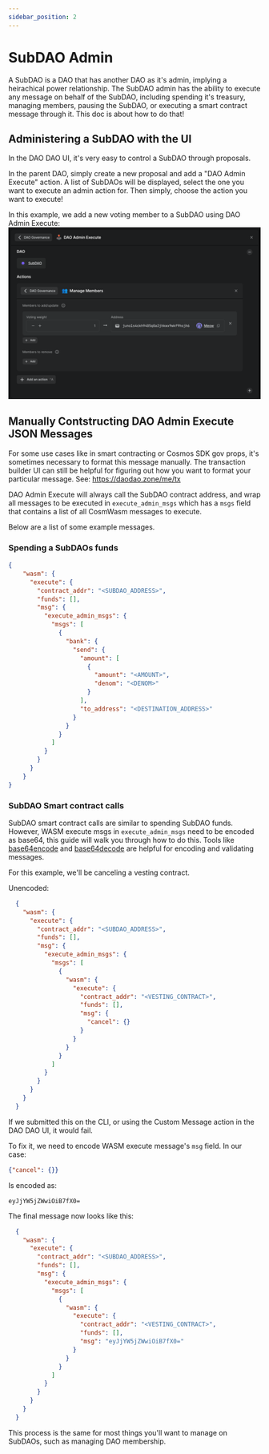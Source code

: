 ```yaml
---
sidebar_position: 2
---
```


# SubDAO Admin

A SubDAO is a DAO that has another DAO as it's admin, implying a heirachical power relationship. The SubDAO admin has the ability to execute any message on behalf of the SubDAO, including spending it's treasury, managing members, pausing the SubDAO, or executing a smart contract message through it. This doc is about how to do that!

## Administering a SubDAO with the UI
In the DAO DAO UI, it's very easy to control a SubDAO through proposals. 

In the parent DAO, simply create a new proposal and add a "DAO Admin Execute" action. A list of SubDAOs will be displayed, select the one you want to execute an admin action for. Then simply, choose the action you want to execute!

In this example, we add a new voting member to a SubDAO using DAO Admin Execute:
![](/img/subdaos/dao-admin-execute.png)

## Manually Contstructing DAO Admin Execute JSON Messages
For some use cases like in smart contracting or Cosmos SDK gov props, it's sometimes necessary to format this message manually. The transaction builder UI can still be helpful for figuring out how you want to format your particular message. See: https://daodao.zone/me/tx

DAO Admin Execute will always call the SubDAO contract address, and wrap all messages to be executed in `execute_admin_msgs` which has a `msgs` field that contains a list of all CosmWasm messages to execute. 

Below are a list of some example messages.

### Spending a SubDAOs funds
```json
{
    "wasm": {
      "execute": {
        "contract_addr": "<SUBDAO_ADDRESS>",
        "funds": [],
        "msg": {
          "execute_admin_msgs": {
            "msgs": [
              {
                "bank": {
                  "send": {
                    "amount": [
                      {
                        "amount": "<AMOUNT>",
                        "denom": "<DENOM>"
                      }
                    ],
                    "to_address": "<DESTINATION_ADDRESS>"
                  }
                }
              }
            ]
          }
        }
      }
    }
}
```

### SubDAO Smart contract calls

SubDAO smart contract calls are similar to spending SubDAO funds. However, WASM execute msgs in `execute_admin_msgs` need to be encoded as base64, this guide will walk you through how to do this. Tools like [base64encode](https://www.base64encode.org/) and [base64decode](https://www.base64decode.org/) are helpful for encoding and validating messages.

For this example, we'll be canceling a vesting contract.

Unencoded:
```json
  {
    "wasm": {
      "execute": {
        "contract_addr": "<SUBDAO_ADDRESS>",
        "funds": [],
        "msg": {
          "execute_admin_msgs": {
            "msgs": [
              {
                "wasm": {
                  "execute": {
                    "contract_addr": "<VESTING_CONTRACT>",
                    "funds": [],
                    "msg": {
                      "cancel": {}
                    }
                  }
                }
              }
            ]
          }
        }
      }
    }
  }
```

If we submitted this on the CLI, or using the Custom Message action in the DAO DAO UI, it would fail.

To fix it, we need to encode WASM execute message's `msg` field. In our case:
```json
{"cancel": {}}
```

Is encoded as:
```
eyJjYW5jZWwiOiB7fX0=
```

The final message now looks like this:
```json
  {
    "wasm": {
      "execute": {
        "contract_addr": "<SUBDAO_ADDRESS>",
        "funds": [],
        "msg": {
          "execute_admin_msgs": {
            "msgs": [
              {
                "wasm": {
                  "execute": {
                    "contract_addr": "<VESTING_CONTRACT>",
                    "funds": [],
                    "msg": "eyJjYW5jZWwiOiB7fX0="
                  }
                }
              }
            ]
          }
        }
      }
    }
  }
```

This process is the same for most things you'll want to manage on SubDAOs, such as managing DAO membership.
